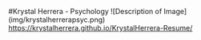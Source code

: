 #Krystal Herrera - Psychology
![Description of Image] (img/krystalherrerapsyc.png)
https://krystalherrera.github.io/KrystalHerrera-Resume/


